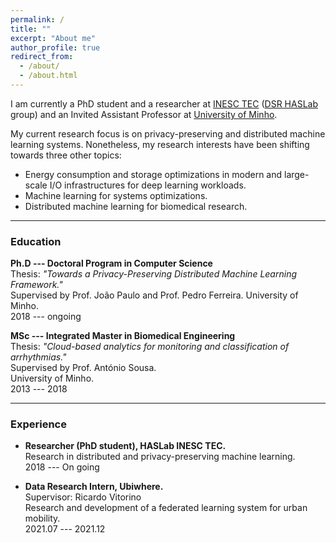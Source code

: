 ```yaml
---
permalink: /
title: ""
excerpt: "About me"
author_profile: true
redirect_from: 
  - /about/
  - /about.html
---
```



I am currently a PhD student and a researcher at [INESC TEC](https://www.inesctec.pt/en) ([DSR HASLab](https://dsr-haslab.github.io/) group) and an Invited Assistant Professor at [University of Minho](https://www.uminho.pt/EN).

My current research focus is on privacy-preserving and distributed machine learning systems.
Nonetheless, my research interests have been shifting towards three other topics:
* Energy consumption and storage optimizations in modern and large-scale I/O infrastructures for deep learning workloads.
* Machine learning for systems optimizations.
* Distributed machine learning for biomedical research.

***

### Education


**Ph.D --- Doctoral Program in Computer Science**    
Thesis: *"Towards a Privacy-Preserving Distributed Machine Learning Framework."*    
Supervised by Prof. João Paulo and Prof. Pedro Ferreira.
University of Minho.    
2018 --- ongoing

**MSc --- Integrated Master in Biomedical Engineering**    
Thesis: *"Cloud-based analytics for monitoring and classification of arrhythmias."*    
Supervised by Prof. António Sousa.    
University of Minho.    
2013 --- 2018


***

### Experience

* **Researcher (PhD student), HASLab INESC TEC.**    
  Research in distributed and privacy-preserving machine learning.    
  2018 --- On going

* **Data Research Intern, Ubiwhere.**    
  Supervisor: Ricardo Vitorino    
  Research and development of a federated learning system for urban mobility.    
  2021.07 --- 2021.12
